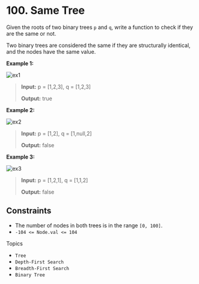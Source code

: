 # 100. Same Tree

Given the roots of two binary trees `p` and `q`, write a function to check if they are the same or not.

Two binary trees are considered the same if they are structurally identical, and the nodes have the same value.

**Example 1:**

![ex1](img/ex1.jpg)

> **Input:** p = \[1,2,3\], q = \[1,2,3\]
>
> **Output:** true

**Example 2:**

![ex2](img/ex2.jpg)

> **Input:** p = \[1,2\], q = \[1,null,2\]
>
> **Output:** false

**Example 3:**

![ex3](img/ex3.jpg)

> **Input:** p = \[1,2,1\], q = \[1,1,2\]
>
> **Output:** false

## Constraints

* The number of nodes in both trees is in the range `[0, 100]`.
* `-104 <= Node.val <= 104`

Topics

* `Tree`
* `Depth-First Search`
* `Breadth-First Search`
* `Binary Tree`
